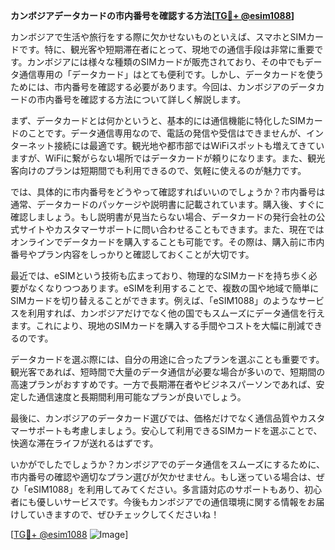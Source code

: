 **カンボジアデータカードの市内番号を確認する方法[[TG💪+ @esim1088](https://t.me/s/esim1088)]**

カンボジアで生活や旅行をする際に欠かせないものといえば、スマホとSIMカードです。特に、観光客や短期滞在者にとって、現地での通信手段は非常に重要です。カンボジアには様々な種類のSIMカードが販売されており、その中でもデータ通信専用の「データカード」はとても便利です。しかし、データカードを使うためには、市内番号を確認する必要があります。今回は、カンボジアのデータカードの市内番号を確認する方法について詳しく解説します。

まず、データカードとは何かというと、基本的には通信機能に特化したSIMカードのことです。データ通信専用なので、電話の発信や受信はできませんが、インターネット接続には最適です。観光地や都市部ではWiFiスポットも増えてきていますが、WiFiに繋がらない場所ではデータカードが頼りになります。また、観光客向けのプランは短期間でも利用できるので、気軽に使えるのが魅力です。

では、具体的に市内番号をどうやって確認すればいいのでしょうか？市内番号は通常、データカードのパッケージや説明書に記載されています。購入後、すぐに確認しましょう。もし説明書が見当たらない場合、データカードの発行会社の公式サイトやカスタマーサポートに問い合わせることもできます。また、現在ではオンラインでデータカードを購入することも可能です。その際は、購入前に市内番号やプラン内容をしっかりと確認しておくことが大切です。

最近では、eSIMという技術も広まっており、物理的なSIMカードを持ち歩く必要がなくなりつつあります。eSIMを利用することで、複数の国や地域で簡単にSIMカードを切り替えることができます。例えば、「eSIM1088」のようなサービスを利用すれば、カンボジアだけでなく他の国でもスムーズにデータ通信を行えます。これにより、現地のSIMカードを購入する手間やコストを大幅に削減できるのです。

データカードを選ぶ際には、自分の用途に合ったプランを選ぶことも重要です。観光客であれば、短時間で大量のデータ通信が必要な場合が多いので、短期間の高速プランがおすすめです。一方で長期滞在者やビジネスパーソンであれば、安定した通信速度と長期間利用可能なプランが良いでしょう。

最後に、カンボジアのデータカード選びでは、価格だけでなく通信品質やカスタマーサポートも考慮しましょう。安心して利用できるSIMカードを選ぶことで、快適な滞在ライフが送れるはずです。

いかがでしたでしょうか？カンボジアでのデータ通信をスムーズにするために、市内番号の確認や適切なプラン選びが欠かせません。もし迷っている場合は、ぜひ「eSIM1088」を利用してみてください。多言語対応のサポートもあり、初心者にも優しいサービスです。今後もカンボジアでの通信環境に関する情報をお届けしていきますので、ぜひチェックしてくださいね！

[[TG💪+ @esim1088](https://t.me/s/esim1088) ![Image](https://i.postimg.cc/Y0z9fWf4/image.png)]